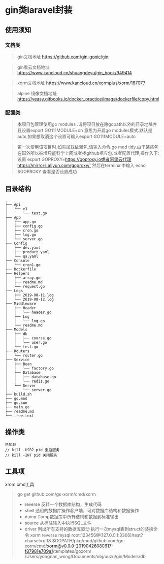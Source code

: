 # gin类laravel封装

## 使用须知
### 文档类
> gin文档地址 https://github.com/gin-gonic/gin  

> gin看云文档地址 https://www.kancloud.cn/shuangdeyu/gin_book/949414 

> xorm文档地址 https://www.kancloud.cn/xormplus/xorm/167077

> alpine 镜像文档地址 https://yeasy.gitbooks.io/docker_practice/image/dockerfile/copy.html

### 配置类
> 本项目包管理使用go modules .请将项目放在除gopath以外的目录地址并且设置export GO111MODULE=on
意思为开启go modules模式.默认是auto,如果想取消这个设置可输入export GO111MODULE=auto

> 第一次使用该项目时,如需加载依赖包.请输入命令.go mod tidy.由于某些包在国外所以被墙只能科学上网或者找github相应包.或者配置代理,操作入下:设置
export GOPROXY=https://goproxy.io或者阿里云代理https://mirrors.aliyun.com/goproxy/` 然后在terminal中输入 echo $GOPROXY 查看是否设置成功


## 目录结构
```
.
├── Api
│   └── v1
│       └── test.go
├── App
│   ├── app.go
│   ├── config.go
│   ├── cron.go
│   ├── log.go
│   └── server.go
├── Config
│   ├── dev.yaml
│   ├── product.yaml
│   └── qa.yaml
├── Console
│   └── cron1.go
├── Dockerfile
├── Helpers
│   ├── array.go
│   ├── readme.md
│   └── request.go
├── Logs
│   ├── 2019-08-11.log
│   └── 2019-08-12.log
├── Middleware
│   ├── Header
│   │   └── header.go
│   ├── Log
│   │   └── log.go
│   └── readme.md
├── Models
│   ├── db
│   │   ├── course.go
│   │   └── user.go
│   └── test.go
├── Routers
│   └── router.go
├── Service
│   ├── Bean
│   │   └── factory.go
│   ├── Database
│   │   ├── database.go
│   │   └── redis.go
│   └── Server
│       └── server.go
├── build.sh
├── go.mod
├── go.sum
├── main.go
├── readme.md
└── tree.text
```
## 操作类
    热加载
    // kill -USR2 pid 重启服务
    // kill -INT pid 关闭服务
    
## 工具项
xrom cmd工具
> go get github.com/go-xorm/cmd/xorm
> * reverse 反转一个数据库结构，生成代码
> * shell 通用的数据库操作客户端，可对数据库结构和数据操作
> * dump Dump数据库中所有结构和数据到标准输出
> * source 从标注输入中执行SQL文件
> * driver 列出所有支持的数据库驱动
> 执行一次mysql表到struct的装换命令 
xorm reverse mysql root:123456@\(127.0.0.1:3306\)/test\?charset=utf8 $GOPATH/pkg/mod/github.com/go-xorm/cmd/xorm@v0.0.0-20190426080617-f87981e709a1/templates/goxorm /Users/yongnan_wong/Documents/obj/uuzu/gin/Models/db
    
      
